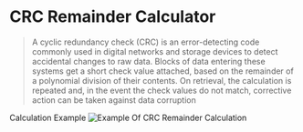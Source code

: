 # CRC Remainder Calculator

> A cyclic redundancy check (CRC) is an error-detecting code commonly used in digital networks and storage devices to detect accidental
> changes to raw data. 
> Blocks of data entering these systems get a short check value attached, based on the remainder of a polynomial division of their
> contents. On retrieval, the calculation is repeated and, in the event the check values do not match, corrective action can be taken
> against data corruption

Calculation Example 
![Example Of CRC Remainder Calculation](https://github.com/DanielShefer/CRC-Remainder-Calculator/blob/master/CRC_Calculation.PNG)
